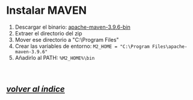 # Instalar MAVEN
1. Descargar el binario: [apache-maven-3.9.6-bin](https://dlcdn.apache.org/maven/maven-3/3.9.6/binaries/apache-maven-3.9.6-bin.zip)
2. Extraer el directorio del zip
3. Mover ese directorio a "C:\Program Files"
4. Crear las variables de entorno: `M2_HOME = "C:\Program Files\apache-maven-3.9.6"`
5. Añadirlo al PATH: `%M2_HOME%\bin`
<br><br><br>

## *[volver al índice](../index.md)*